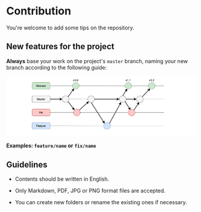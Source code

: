 # Contribution

You're welcome to add some tips on the repository.

## New features for the project

**Always** base your work on the project's `master` branch, naming your new branch
according to the following guide:

![branchs](/docs/img/git-branchs.png)

**Examples: `feature/name` or `fix/name`**

## Guidelines

- Contents should be written in English.

- Only Markdown, PDF, JPG or PNG format files are accepted.

- You can create new folders or rename the existing ones if necessary.
